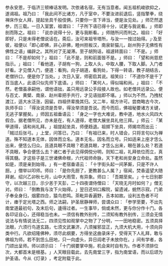 参永安恩，于临济三顿棒话发明。次依诸名宿，无有当意者。闻五祖机峻欲抑之，遂谒祖。祖乃曰：​「我此间不比诸方，凡于室中，不要汝进前退后，竖指擎拳，绕禅床作女人拜，提起坐具千般伎俩，只要你一言下谛当，便是汝见处。​」师茫然退参，历三载。一日入室罢，祖谓曰：​「子所下语已得十分，试更与我说看。​」师即剖而陈之。祖曰：​「说亦说得十分，更与我断看。​」师随所问而判之。祖曰：​「好即好，只是未得老僧说话在。斋后，汝可来祖爷塔所，与汝一一按过始得。​」·及至彼，祖便以「即心即佛，非心非佛，睦州担板汉，南泉斩猫儿，赵州狗子无佛性有佛性之语」编辟之。其所对了无凝滞。至子胡狗话，祖遽转面曰：​「不是。​」师曰：​「不是却如何？​」祖曰：​「此不是，则和前面皆不是。​」师曰：​「望和尚慈悲指示。​」祖曰：​「看他道，子胡有一狗，上取人头，中取人腰，下取人脚。入门者好看。才见僧入门，便道：看狗。向子胡道，看狗处，下得一转语，教子胡结舌，老僧钤口，便是你了当处。​」次日入室，师密启其说。祖笑曰：​「不道你不是千了百当底人，此语只似先师下底语。​」师曰：​「某何人，得似端和尚。​」祖曰：​「不然，老僧虽承嗣他，谓他语拙，盖只用远录公手段接人故也。如老僧共远录公。便与百丈、黄檗、南泉、赵州辈把手共行，才见语拙即不堪。​」师以为不然。乃拽杖渡江，适大水泛涨，因留。四祖侪辈挽其归。又二年，祖方许可。尝商略古今次，执师手曰：​「得汝说须是吾举，得汝举须是吾说。而今而后，佛祖秘要诸方关键，无逃子掌握矣。​」师因五祖垂语云：​「身之一字也大难说，教中道，地水火风四大假合。据老僧所见，亦未是在，有人道得，老僧大展坐具礼他三拜。​」师云：​「某甲道得，请和尚礼拜。​」祖提起坐具，师便趋退。祖掷下坐具，师揭帘而出云：​「贼过后张弓。​」上堂，问答已，乃曰：​「有祖已来，时人错会，只将言句以为禅道。殊不知道本无体，因体而立名。道本无名，因名而立号。只如适来上座才恁么出来，便恁么归众。且道具眼不具眼？若道具眼，才恁么出来，眼在甚么处？若道不具眼，争合便恁么去？诸仁者于此见得倜傥分明，则知二祖，礼拜依位而立，真得其髓。才这些子是三世诸佛命根，六代祖师命脉，天下老和尚安身立命处。虽然如是，须是亲到始得。​」有一老宿垂语云：​「十字街头起一间茅厮，只是不许人厨。​」僧举以叩师。师曰：​「是你先厨了，更教甚么人属？​」宿闻，焚香遥望大随拜谢。绍兴乙卯秋七月，山中大雨雪，有异象。师曰：​「吾期至矣。​」十七日别郡守，以次越三日，示少恙于天彭，二十四夜谓侍僧曰：​「天晓无月时如何？​」僧无对。师曰：​「倒教我与汝下火始得。​」翌日还圳口廨院，留遗诫，蜕然示寂。门弟子奉全身归，烟雾四合，猿鸟悲鸣。茶毗异香遍野，舌本如故。设利五色者不可计，瘗于定光塔之西。师之法嗣，护圣居静禅师，尝谓众曰：​「参学至要，不出先南堂道最初句，及末后句，逶得过者。一生事毕，倘或未然，更与你分作十门。各各印证自心，还得稳当也未。一须信有教外别传，二须知有教外别传，三须会无情说法与有情说法无二，四须见性如观掌中之物了了分明，一一田地稳密。五须具择法眼，六须行鸟道玄路，七须文武兼济，八须摧邪显正，九须大机大用，十须向异类中行。凡欲绍隆佛种，须尽此纲要，方得坐这曲录床子，受得天下人礼拜，敢与佛祖为师。若不到恁么田地，只一向虚头，异日阎老子未放你在。​」间有学者，各门颂出呈师。师以颂示曰：​「十门纲要掌中施，机会来时自有为。作者不须排位次，大都首末是根基。​」人天眼目载此，去先南堂三字，指为南堂语，而以后颂为护圣语。今从《灯录》​，考定附载于此。